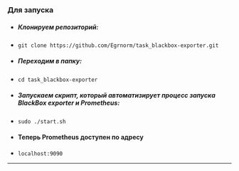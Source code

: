 
### Для запуска  
- ##### Клонируем репозиторий:  
- `git clone https://github.com/Egrnorm/task_blackbox-exporter.git`  
- ##### Переходим в папку:  
- `cd task_blackbox-exporter`  
- ##### Запускаем скрипт, который автоматизирует процесс запуска BlackBox exporter и Prometheus:
- `sudo ./start.sh`  
- #### Теперь Prometheus доступен по адресу
- `localhost:9090`
---
###
